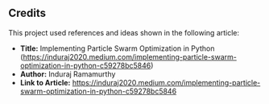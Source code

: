 ## Credits

This project used references and ideas shown in the following article:

- **Title:** Implementing Particle Swarm Optimization in Python (https://induraj2020.medium.com/implementing-particle-swarm-optimization-in-python-c59278bc5846)
- **Author:** Induraj Ramamurthy
- **Link to Article:** https://induraj2020.medium.com/implementing-particle-swarm-optimization-in-python-c59278bc5846
